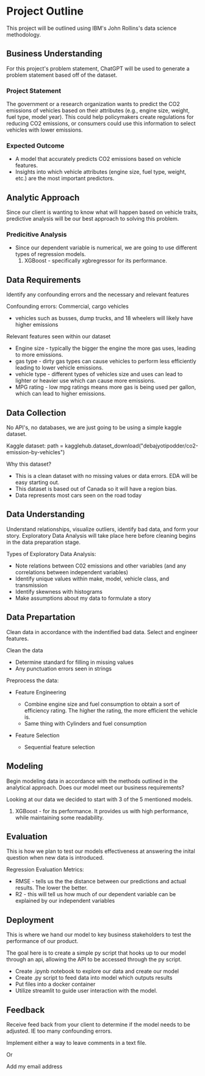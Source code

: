 
# Project Outline

This project will be outlined using IBM's John Rollins's data science methodology.

## Business Understanding
For this project's problem statement, ChatGPT will be used to generate a problem statement based off of the dataset.

### Project Statement
The government or a research organization wants to predict the CO2 emissions of vehicles based on their attributes (e.g., engine size, weight, fuel type, model year). This could help policymakers create regulations for reducing CO2 emissions, or consumers could use this information to select vehicles with lower emissions.

### Expected Outcome
- A model that accurately predicts CO2 emissions based on vehicle features.
- Insights into which vehicle attributes (engine size, fuel type, weight, etc.) are the most important predictors.

## Analytic Approach
Since our client is wanting to know what will happen based on vehicle traits, predictive analysis will be our best approach to solving this problem.

### Predicitive Analysis
- Since our dependent variable is numerical, we are going to use different types of regression models.
    1. XGBoost - specifically xgbregressor for its performance.

## Data Requirements
Identify any confounding errors and the necessary and relevant features

Confounding errors: Commercial, cargo vehicles
- vehicles such as busses, dump trucks, and 18 wheelers will likely have higher emissions

Relevant features seen within our dataset
- Engine size - typically the bigger the engine the more gas uses, leading to more emissions.
- gas type - dirty gas types can cause vehicles to perform less efficiently leading to lower vehicle emissions.
- vehicle type - different types of vehicles size and uses can lead to lighter or heavier use which can cause more emissions.
- MPG rating - low mpg ratings means more gas is being used per gallon, which can lead to higher emissions. 

## Data Collection
No API's, no databases, we are just going to be using a simple kaggle dataset.

Kaggle dataset: path = kagglehub.dataset_download("debajyotipodder/co2-emission-by-vehicles")

Why this dataset?
- This is a clean dataset with no missing values or data errors. EDA will be easy starting out.
- This dataset is based out of Canada so it will have a region bias. 
- Data represents most cars seen on the road today


## Data Understanding
Understand relationships, visualize outliers, identify bad data, and form your story. Exploratory Data Analysis will take place here before cleaning begins in the data preparation stage.

Types of Exploratory Data Analysis:
- Note relations between C02 emissions and other variables (and any correlations between independent variables)
- Identify unique values within make, model, vehicle class, and transmission
- Identify skewness with histograms
- Make assumptions about my data to formulate a story



## Data Prepartation
Clean data in accordance with the indentified bad data. Select and engineer features.

Clean the data
- Determine standard for filling in missing values
- Any punctuation errors seen in strings

Preprocess the data:
- Feature Engineering
    - Combine engine size and fuel consumption to obtain a sort of efficiency rating. The higher the rating, the more efficient the vehicle is.
    - Same thing with Cylinders and fuel consumption

- Feature Selection
    - Sequential feature selection


## Modeling
Begin modeling data in accordance with the methods outlined in the analytical approach. Does our model meet our business requirements?

Looking at our data we decided to start with 3 of the 5 mentioned models.
1. XGBoost - for its performance. It provides us with high performance, while maintaining some readability.

## Evaluation
This is how we plan to test our models effectiveness at answering the inital question when new data is introduced.

Regression Evaluation Metrics:
- RMSE - tells us the the distance between our predictions and actual results. The lower the better.
- R2 - this will tell us how much of our dependent variable can be explained by our independent variables


## Deployment
This is where we hand our model to key business stakeholders to test the performance of our product.

The goal here is to create a simple py script that hooks up to our model through an api, allowing the API to be accessed through the py script.
- Create .ipynb notebook to explore our data and create our model
- Create .py script to feed data into model which outputs results
- Put files into a docker container
- Utilize streamlit to guide user interaction with the model.

## Feedback
Receive feed back from your client to determine if the model needs to be adjusted. IE too many confounding errors.

Implement either a way to leave comments in a text file. 

Or

Add my email address

